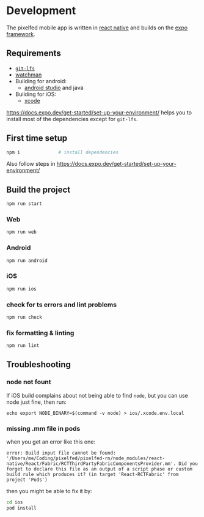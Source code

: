 # Development

The pixelfed mobile app is written in [react native](https://reactnative.dev) and builds on the [expo framework](https://expo.dev).

## Requirements

- [`git-lfs`](https://git-lfs.com)
- [watchman](https://facebook.github.io/watchman/docs/install)
- Building for android:
    - [android studio](https://developer.android.com/studio) and java
- Building for iOS:
    - [xcode](https://developer.apple.com/xcode/)

https://docs.expo.dev/get-started/set-up-your-environment/ helps you to install most of the dependencies except for `git-lfs`.

## First time setup

```sh
npm i              # install dependencies
```

Also follow steps in https://docs.expo.dev/get-started/set-up-your-environment/

## Build the project

```sh
npm run start
```

### Web

```sh
npm run web
```

### Android

```sh
npm run android
```

### iOS

```sh
npm run ios
```

### check for ts errors and lint problems
```sh
npm run check
```

### fix formatting & linting
```sh
npm run lint
```

## Troubleshooting

### node not fount
If iOS build complains about not being able to find `node`, but you can use node just fine, then run:
```
echo export NODE_BINARY=$(command -v node) > ios/.xcode.env.local
```

### missing .mm file in pods
when you get an error like this one:
```
error: Build input file cannot be found: '/Users/me/Coding/pixelfed/pixelfed-rn/node_modules/react-native/React/Fabric/RCTThirdPartyFabricComponentsProvider.mm'. Did you forget to declare this file as an output of a script phase or custom build rule which produces it? (in target 'React-RCTFabric' from project 'Pods')
```
then you might be able to fix it by:
```sh
cd ios
pod install
```

